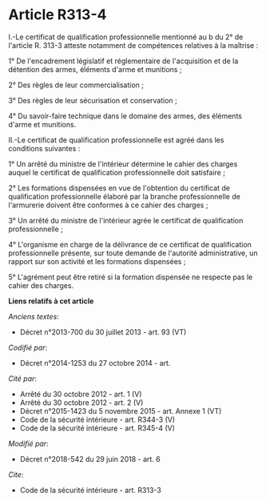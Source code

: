 # Article R313-4

I.-Le certificat de qualification professionnelle mentionné au b du 2° de l'article R. 313-3 atteste notamment de compétences
relatives à la maîtrise : 

1° De l'encadrement législatif et réglementaire de l'acquisition et de la détention des armes, éléments d'arme et
munitions ; 

2° Des règles de leur commercialisation ; 

3° Des règles de leur sécurisation et conservation ; 

4° Du savoir-faire technique dans le domaine des armes, des éléments d'arme et munitions. 

II.-Le certificat de qualification professionnelle est agréé dans les conditions suivantes : 

1° Un arrêté du ministre de l'intérieur détermine le cahier des charges auquel le certificat de qualification professionnelle
doit satisfaire ; 

2° Les formations dispensées en vue de l'obtention du certificat de qualification professionnelle élaboré par la branche
professionnelle de l'armurerie doivent être conformes à ce cahier des charges ; 

3° Un arrêté du ministre de l'intérieur agrée le certificat de qualification professionnelle ; 

4° L'organisme en charge de la délivrance de ce certificat de qualification professionnelle présente, sur toute demande de
l'autorité administrative, un rapport sur son activité et les formations dispensées ; 

5° L'agrément peut être retiré si la formation dispensée ne respecte pas le cahier des charges.

**Liens relatifs à cet article**

_Anciens textes_:

  - Décret n°2013-700 du 30 juillet 2013 - art. 93 (VT)

_Codifié par_:

  - Décret n°2014-1253 du 27 octobre 2014 - art.

_Cité par_:

  - Arrêté du 30 octobre 2012 - art. 1 (V)
  - Arrêté du 30 octobre 2012 - art. 2 (V)
  - Décret n°2015-1423 du 5 novembre 2015 - art. Annexe 1 (VT)
  - Code de la sécurité intérieure - art. R344-3 (V)
  - Code de la sécurité intérieure - art. R345-4 (V)

_Modifié par_:

  - Décret n°2018-542 du 29 juin 2018 - art. 6

_Cite_:

  - Code de la sécurité intérieure - art. R313-3
